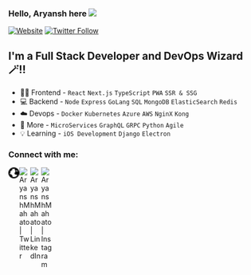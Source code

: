### Hello, Aryansh here <img src="https://github.com/TheDudeThatCode/TheDudeThatCode/blob/master/Assets/Hi.gif" width="22px">

[![Website](https://img.shields.io/website?label=aryansh.dev&style=for-the-badge&url=https%3A%2F%2Fcodestackr.com)](https://aryansh.dev)
[![Twitter Follow](https://img.shields.io/twitter/follow/AryanshMahato?color=1DA1F2&logo=twitter&style=for-the-badge)](https://twitter.com/intent/follow?original_referer=https%3A%2F%2Fgithub.com%2FAryanshMahato&screen_name=AryanshMahato)

## I'm a Full Stack Developer and DevOps Wizard 🪄!!

- 👨‍💻 Frontend - `React` `Next.js` `TypeScript` `PWA` `SSR & SSG`
- 💻 Backend - `Node` `Express` `GoLang` `SQL` `MongoDB` `ElasticSearch` `Redis`
- ☁️ Devops - `Docker` `Kubernetes` `Azure` `AWS` `NginX` `Kong`
- 📘 More - `MicroServices` `GraphQL` `GRPC` `Python` `Agile`
- 💡 Learning - `iOS Development` `Django` `Electron`

### Connect with me:

[<img align="left" alt="aryansh.dev" width="22px" src="https://raw.githubusercontent.com/iconic/open-iconic/master/svg/globe.svg" />](https://aryansh.dev)
[<img align="left" alt="AryanshMahato | Twitter" width="22px" src="https://cdn.jsdelivr.net/npm/simple-icons@v3/icons/twitter.svg" />](https://twitter.com/AryanshMahato)
[<img align="left" alt="AryanshMahato | LinkedIn" width="22px" src="https://cdn.jsdelivr.net/npm/simple-icons@v3/icons/linkedin.svg" />](https://www.linkedin.com/in/aryansh-mahato-a4b33015a/)
[<img align="left" alt="AryanshMahato | Instagram" width="22px" src="https://cdn.jsdelivr.net/npm/simple-icons@v3/icons/instagram.svg" />](https://www.instagram.com/aryanshmahato/)
